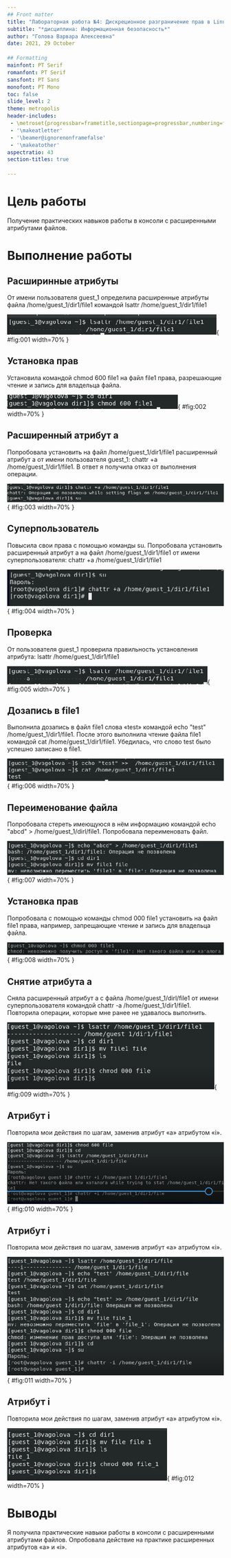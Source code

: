 ```yaml
---
## Front matter
title: "Лабораторная работа №4: Дискреционное разграничение прав в Linux. Расширенные атрибуты"
subtitle: "*дисциплина: Информационная безопасность*"
author: "Голова Варвара Алексеевна"
date: 2021, 29 October

## Formatting
mainfont: PT Serif
romanfont: PT Serif
sansfont: PT Sans
monofont: PT Mono
toc: false
slide_level: 2
theme: metropolis
header-includes:
 - \metroset{progressbar=frametitle,sectionpage=progressbar,numbering=fraction}
 - '\makeatletter'
 - '\beamer@ignorenonframefalse'
 - '\makeatother'
aspectratio: 43
section-titles: true

---
```



# Цель работы

Получение практических навыков работы в консоли с расширенными атрибутами файлов.

# Выполнение работы

## Расширинные атрибуты

От имени пользователя guest_1 определила расширенные атрибуты файла /home/guest_1/dir1/file1 командой lsattr /home/guest_1/dir1/file1

![Расширинные атрибуты file1](images/lab4_1.png){ #fig:001 width=70% }

## Установка прав

Установила командой chmod 600 file1 на файл file1 права, разрешающие чтение и запись для владельца файла.

![Права file1](images/lab4_2.png){ #fig:002 width=70% }

## Расширенный атрибут a

Попробовала установить на файл /home/guest_1/dir1/file1 расширенный атрибут a от имени пользователя guest_1: chattr +a /home/guest_1/dir1/file1. В ответ я получила отказ от выполнения операции.

![Атрибут a](images/lab4_3.png){ #fig:003 width=70% }

## Суперпользователь

Повысила свои права с помощью команды su. Попробовала установить расширенный атрибут a на файл /home/guest_1/dir1/file1 от имени суперпользователя: chattr +a /home/guest_1/dir1/file1

![Суперпользователь](images/lab4_4.png){ #fig:004 width=70% }

## Проверка

От пользователя guest_1 проверила правильность установления атрибута: lsattr /home/guest_1/dir1/file1

![Проверка](images/lab4_5.png){ #fig:005 width=70% }

## Дозапись в file1

Выполнила дозапись в файл file1 слова «test» командой echo "test" /home/guest_1/dir1/file1. После этого выполнила чтение файла file1 командой cat /home/guest_1/dir1/file1. Убедилась, что слово test было успешно записано в file1.

![Дозапись](images/lab4_6.png){ #fig:006 width=70% }

## Переименование файла

Попробовала стереть имеющуюся в нём информацию командой echo "abcd" > /home/guest_1/dirl/file1. Попробовала переименовать файл.

![Переименование](images/lab4_7.png){ #fig:007 width=70% }

## Установка прав

Попробовала с помощью команды chmod 000 file1 установить на файл file1 права, например, запрещающие чтение и запись для владельца файла.

![Права на file1](images/lab4_8.png){ #fig:008 width=70% }

## Снятие атрибута a

Сняла расширенный атрибут a с файла /home/guest_1/dirl/file1 от имени суперпользователя командой chattr -a /home/guest_1/dir1/file1. Повторила операции, которые мне ранее не удавалось выполнить.

![Снятие атрибута a](images/lab4_9.png){ #fig:009 width=70% }

## Атрибут i

Повторила мои действия по шагам, заменив атрибут «a» атрибутом «i».

![Атрибут i](images/lab4_10.png){ #fig:010 width=70% }

## Атрибут i

Повторила мои действия по шагам, заменив атрибут «a» атрибутом «i».

![Атрибут i](images/lab4_11.png){ #fig:011 width=70% }

## Атрибут i

Повторила мои действия по шагам, заменив атрибут «a» атрибутом «i».

![Атрибут i](images/lab4_12.png){ #fig:012 width=70% }

# Выводы

Я получила практические навыки работы в консоли с расширенными атрибутами файлов. Опробовала действие на практике расширенных атрибутов «а» и «i».
